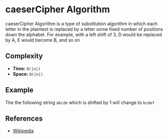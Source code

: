 # caeserCipher Algorithm

caeserCipher Algorithm is a type of substitution algorithm in which each letter in the plaintext is replaced by a letter some fixed number of positions down the alphabet. For example, with a left shift of 3, D would be replaced by A, E would become B, and so on

## Complexity

- **Time:** `O(|n|)`
- **Space:** `O(|n|)`
## Example

The the following string `abcde` which is shifted by 1 will change to `bcdef`

## References

- [Wikipedia](https://en.wikipedia.org/wiki/Caesar_cipher)
